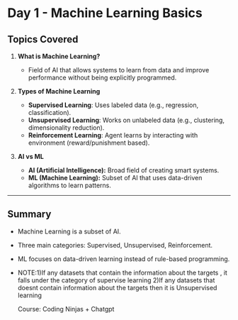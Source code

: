 # Day 1 - Machine Learning Basics 

##  Topics Covered
1. **What is Machine Learning?**
   - Field of AI that allows systems to learn from data and improve performance without being explicitly programmed.

2. **Types of Machine Learning**
   - **Supervised Learning**: Uses labeled data (e.g., regression, classification).
   - **Unsupervised Learning**: Works on unlabeled data (e.g., clustering, dimensionality reduction).
   - **Reinforcement Learning**: Agent learns by interacting with environment (reward/punishment based).

3. **AI vs ML**
   - **AI (Artificial Intelligence):** Broad field of creating smart systems.
   - **ML (Machine Learning):** Subset of AI that uses data-driven algorithms to learn patterns.

---

##  Summary
- Machine Learning is a subset of AI.  
- Three main categories: Supervised, Unsupervised, Reinforcement.  
- ML focuses on data-driven learning instead of rule-based programming.
- NOTE:1)If any datasets that contain the information about the targets , it falls under the category of supervise learning
  2)If any datasets that doesnt contain information about the targets then it is Unsupervised learning

   Course:
  Coding Ninjas + Chatgpt 
